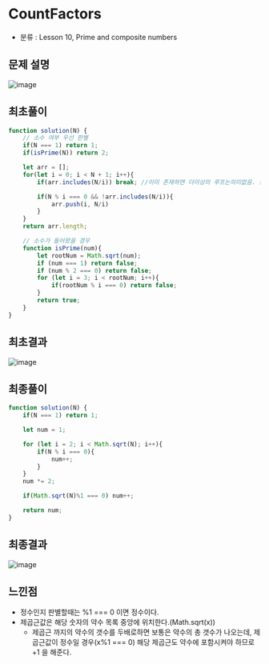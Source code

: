 # CountFactors
* 분류 : Lesson 10, Prime and composite numbers
## 문제 설명
![image](https://user-images.githubusercontent.com/61656046/126071836-526a0a83-d3c1-429a-8fd7-35c7a68fc519.png)

## 최초풀이
```javascript
function solution(N) {
    // 소수 여부 우선 판별
    if(N === 1) return 1;
    if(isPrime(N)) return 2;

    let arr = [];
    for(let i = 0; i < N + 1; i++){
        if(arr.includes(N/i)) break; //이미 존재하면 더이상의 루프는의미없음. 종료

        if(N % i === 0 && !arr.includes(N/i)){
            arr.push(i, N/i)
        }
    }
    return arr.length;

    // 소수가 들어왔을 경우
    function isPrime(num){
        let rootNum = Math.sqrt(num);
        if (num === 1) return false;
        if (num % 2 === 0) return false;
        for (let i = 3; i < rootNum; i++){
            if(rootNum % i === 0) return false;
        }
        return true;
    }
}
```
## 최초결과
![image](https://user-images.githubusercontent.com/61656046/126071817-84b85183-8be1-4803-b337-77ebdcf15365.png)

## 최종풀이
```javascript
function solution(N) {
    if(N === 1) return 1;

    let num = 1;

    for (let i = 2; i < Math.sqrt(N); i++){
        if(N % i === 0){
            num++;
        }
    }
    num *= 2;

    if(Math.sqrt(N)%1 === 0) num++;

    return num;
}
```
## 최종결과
![image](https://user-images.githubusercontent.com/61656046/126071941-674ae974-73d8-49b8-9c19-f05df20e821b.png)

## 느낀점
* 정수인지 판별할때는 %1 === 0 이면 정수이다.
* 제곱근값은 해당 숫자의 약수 목록 중앙에 위치한다.(Math.sqrt(x))
  * 제곱근 까지의 약수의 갯수를 두배로하면 보통은 약수의 총 갯수가 나오는데, 제곱근값이 정수일 경우(x%1 === 0) 해당 제곱근도 약수에 포함시켜야 하므로 +1 을 해준다.
